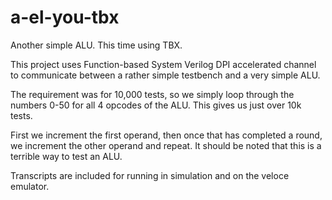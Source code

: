 # a-el-you-tbx
Another simple ALU. This time using TBX.

This project uses Function-based System Verilog DPI accelerated channel to communicate between a rather simple testbench and a very simple ALU.

The requirement was for 10,000 tests, so we simply loop through the numbers 0-50 for all 4 opcodes of the ALU. This gives us just over 10k tests.

First we increment the first operand, then once that has completed a round, we increment the other operand and repeat. It should be noted that this is a terrible way to test an ALU.

Transcripts are included for running in simulation and on the veloce emulator.
